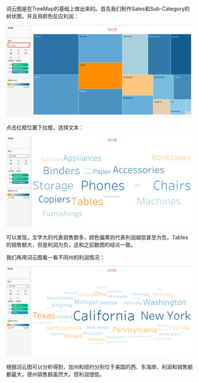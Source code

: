 词云图是在TreeMap的基础上做出来的。首先我们制作Sales和Sub-Category的树状图，并且用颜色反应利润：

![img.png](img.png)

点击红框位置下拉框，选择文本：

![img_1.png](img_1.png)

可以发现，文字大的代表销售额多，颜色偏黄则代表利润越低甚至为负。Tables的销售额大，但是利润为负，这和之前数图的结论一致。

我们再用词云图看一看不同州的利润情况：

![img_2.png](img_2.png)

根据词云图可以分析得到，加州和纽约分别位于美国的西、东海岸，利润和销售额都最大，德州销售额虽然大，但利润很低。